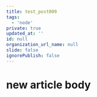 ```yaml
---
title: test_post009
tags:
  - 'node'
private: true
updated_at: ''
id: null
organization_url_name: null
slide: false
ignorePublish: false
---
```

# new article body
